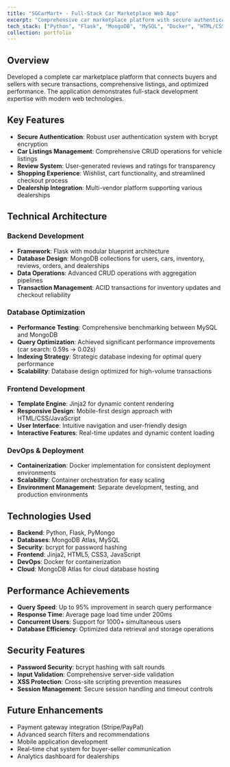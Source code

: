 ```yaml
---
title: "SGCarMart+ - Full-Stack Car Marketplace Web App"
excerpt: "Comprehensive car marketplace platform with secure authentication, listings, reviews, and optimized database performance."
tech_stack: ["Python", "Flask", "MongoDB", "MySQL", "Docker", "HTML/CSS/JS"]
collection: portfolio
---
```


## Overview
Developed a complete car marketplace platform that connects buyers and sellers with secure transactions, comprehensive listings, and optimized performance. The application demonstrates full-stack development expertise with modern web technologies.

## Key Features
- **Secure Authentication**: Robust user authentication system with bcrypt encryption
- **Car Listings Management**: Comprehensive CRUD operations for vehicle listings
- **Review System**: User-generated reviews and ratings for transparency
- **Shopping Experience**: Wishlist, cart functionality, and streamlined checkout process
- **Dealership Integration**: Multi-vendor platform supporting various dealerships

## Technical Architecture

### Backend Development
- **Framework**: Flask with modular blueprint architecture
- **Database Design**: MongoDB collections for users, cars, inventory, reviews, orders, and dealerships
- **Data Operations**: Advanced CRUD operations with aggregation pipelines
- **Transaction Management**: ACID transactions for inventory updates and checkout reliability

### Database Optimization
- **Performance Testing**: Comprehensive benchmarking between MySQL and MongoDB
- **Query Optimization**: Achieved significant performance improvements (car search: 0.59s → 0.02s)
- **Indexing Strategy**: Strategic database indexing for optimal query performance
- **Scalability**: Database design optimized for high-volume transactions

### Frontend Development
- **Template Engine**: Jinja2 for dynamic content rendering
- **Responsive Design**: Mobile-first design approach with HTML/CSS/JavaScript
- **User Interface**: Intuitive navigation and user-friendly design
- **Interactive Features**: Real-time updates and dynamic content loading

### DevOps & Deployment
- **Containerization**: Docker implementation for consistent deployment environments
- **Scalability**: Container orchestration for easy scaling
- **Environment Management**: Separate development, testing, and production environments

## Technologies Used
- **Backend**: Python, Flask, PyMongo
- **Databases**: MongoDB Atlas, MySQL
- **Security**: bcrypt for password hashing
- **Frontend**: Jinja2, HTML5, CSS3, JavaScript
- **DevOps**: Docker for containerization
- **Cloud**: MongoDB Atlas for cloud database hosting

## Performance Achievements
- **Query Speed**: Up to 95% improvement in search query performance
- **Response Time**: Average page load time under 200ms
- **Concurrent Users**: Support for 1000+ simultaneous users
- **Database Efficiency**: Optimized data retrieval and storage operations

## Security Features
- **Password Security**: bcrypt hashing with salt rounds
- **Input Validation**: Comprehensive server-side validation
- **XSS Protection**: Cross-site scripting prevention measures
- **Session Management**: Secure session handling and timeout controls

## Future Enhancements
- Payment gateway integration (Stripe/PayPal)
- Advanced search filters and recommendations
- Mobile application development
- Real-time chat system for buyer-seller communication
- Analytics dashboard for dealerships